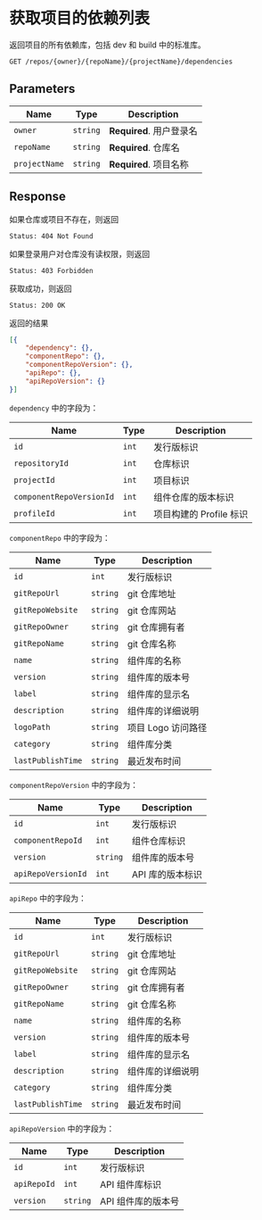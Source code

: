 # 获取项目的依赖列表

返回项目的所有依赖库，包括 dev 和 build 中的标准库。

```text
GET /repos/{owner}/{repoName}/{projectName}/dependencies
```

## Parameters

| Name          | Type     | Description              |
| ------------- | -------- | ------------------------ |
| `owner`       | `string` | **Required**. 用户登录名 |
| `repoName`    | `string` | **Required**. 仓库名     |
| `projectName` | `string` | **Required**. 项目名称   |

## Response

如果仓库或项目不存在，则返回

```text
Status: 404 Not Found
```

如果登录用户对仓库没有读权限，则返回

```text
Status: 403 Forbidden
```

获取成功，则返回

```text
Status: 200 OK
```

返回的结果

```json
[{
    "dependency": {},
    "componentRepo": {},
    "componentRepoVersion": {},
    "apiRepo": {},
    "apiRepoVersion": {}
}]
```

`dependency` 中的字段为：

| Name                     | Type     | Description             |
| ------------------------ | -------- | ----------------------- |
| `id`                     | `int`    | 发行版标识              |
| `repositoryId`           | `int` | 仓库标识                |
| `projectId`              | `int` | 项目标识                |
| `componentRepoVersionId` | `int` | 组件仓库的版本标识      |
| `profileId`              | `int` | 项目构建的 Profile 标识 |

`componentRepo` 中的字段为：

| Name              | Type     | Description        |
| ----------------- | -------- | ------------------ |
| `id`              | `int`    | 发行版标识         |
| `gitRepoUrl`      | `string` | git 仓库地址       |
| `gitRepoWebsite`  | `string` | git 仓库网站       |
| `gitRepoOwner`    | `string` | git 仓库拥有者     |
| `gitRepoName`     | `string` | git 仓库名称       |
| `name`            | `string` | 组件库的名称       |
| `version`         | `string` | 组件库的版本号     |
| `label`           | `string` | 组件库的显示名     |
| `description`     | `string` | 组件库的详细说明   |
| `logoPath`        | `string` | 项目 Logo 访问路径 |
| `category`        | `string` | 组件库分类         |
| `lastPublishTime` | `string` | 最近发布时间       |

`componentRepoVersion` 中的字段为：

| Name               | Type     | Description      |
| ------------------ | -------- | ---------------- |
| `id`               | `int`    | 发行版标识       |
| `componentRepoId`  | `int`    | 组件仓库标识     |
| `version`          | `string` | 组件库的版本号   |
| `apiRepoVersionId` | `int`    | API 库的版本标识 |

`apiRepo` 中的字段为：

| Name              | Type     | Description      |
| ----------------- | -------- | ---------------- |
| `id`              | `int`    | 发行版标识       |
| `gitRepoUrl`      | `string` | git 仓库地址     |
| `gitRepoWebsite`  | `string` | git 仓库网站     |
| `gitRepoOwner`    | `string` | git 仓库拥有者   |
| `gitRepoName`     | `string` | git 仓库名称     |
| `name`            | `string` | 组件库的名称     |
| `version`         | `string` | 组件库的版本号   |
| `label`           | `string` | 组件库的显示名   |
| `description`     | `string` | 组件库的详细说明 |
| `category`        | `string` | 组件库分类       |
| `lastPublishTime` | `string` | 最近发布时间     |

`apiRepoVersion` 中的字段为：

| Name        | Type     | Description        |
| ----------- | -------- | ------------------ |
| `id`        | `int`    | 发行版标识         |
| `apiRepoId` | `int`    | API 组件库标识     |
| `version`   | `string` | API 组件库的版本号 |

